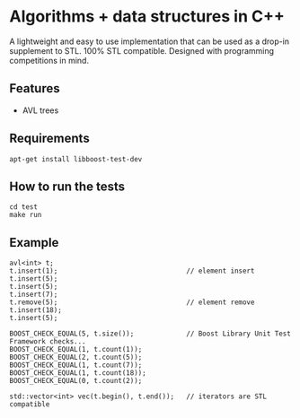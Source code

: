 # Algorithms + data structures in C++

A lightweight and easy to use implementation that can be used as a drop-in supplement to STL. 100% STL compatible. Designed with programming competitions in mind.

## Features

* AVL trees

## Requirements

```shell
apt-get install libboost-test-dev
```

## How to run the tests

```shell
cd test
make run
```

## Example

```
avl<int> t;
t.insert(1);                                // element insert
t.insert(5);
t.insert(5);
t.insert(7);
t.remove(5);                                // element remove
t.insert(18);
t.insert(5);

BOOST_CHECK_EQUAL(5, t.size());             // Boost Library Unit Test Framework checks...
BOOST_CHECK_EQUAL(1, t.count(1));
BOOST_CHECK_EQUAL(2, t.count(5));
BOOST_CHECK_EQUAL(1, t.count(7));
BOOST_CHECK_EQUAL(1, t.count(18));
BOOST_CHECK_EQUAL(0, t.count(2));

std::vector<int> vec(t.begin(), t.end());   // iterators are STL compatible
```
